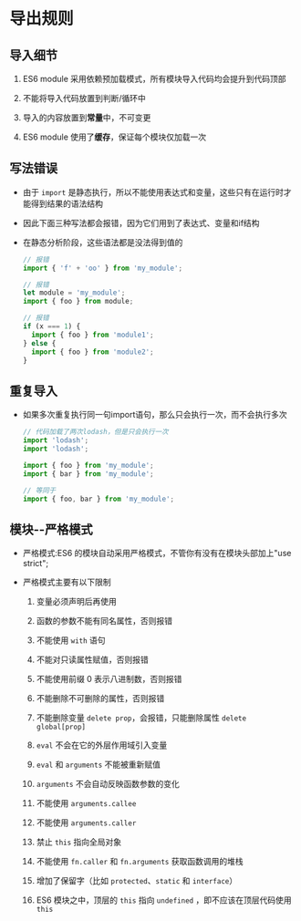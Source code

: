 # 导出规则

## 导入细节

1. ES6 module 采用依赖预加载模式，所有模块导入代码均会提升到代码顶部

2. 不能将导入代码放置到判断/循环中

3. 导入的内容放置到**常量**中，不可变更

4. ES6 module 使用了**缓存**，保证每个模块仅加载一次

## 写法错误

+ 由于 `import` 是静态执行，所以不能使用表达式和变量，这些只有在运行时才能得到结果的语法结构

+ 因此下面三种写法都会报错，因为它们用到了表达式、变量和if结构
+ 在静态分析阶段，这些语法都是没法得到值的

  ```js
  // 报错
  import { 'f' + 'oo' } from 'my_module';
  ```

  ```js
  // 报错
  let module = 'my_module';
  import { foo } from module;
  ```

  ```js
  // 报错
  if (x === 1) {
    import { foo } from 'module1';
  } else {
    import { foo } from 'module2';
  }
  ```

## 重复导入

+ 如果多次重复执行同一句import语句，那么只会执行一次，而不会执行多次

  ```js
  // 代码加载了两次lodash，但是只会执行一次
  import 'lodash';
  import 'lodash';
  ```

  ```js
  import { foo } from 'my_module';
  import { bar } from 'my_module';

  // 等同于
  import { foo, bar } from 'my_module';
  ```

## 模块--严格模式

+ 严格模式:ES6 的模块自动采用严格模式，不管你有没有在模块头部加上"use strict";

+ 严格模式主要有以下限制

  1. 变量必须声明后再使用

  2. 函数的参数不能有同名属性，否则报错

  3. 不能使用 `with` 语句

  4. 不能对只读属性赋值，否则报错

  5. 不能使用前缀 0 表示八进制数，否则报错

  6. 不能删除不可删除的属性，否则报错

  7. 不能删除变量 `delete prop`，会报错，只能删除属性 `delete global[prop]`

  8. `eval` 不会在它的外层作用域引入变量

  9. `eval` 和 `arguments` 不能被重新赋值

  10. `arguments` 不会自动反映函数参数的变化

  11. 不能使用 `arguments.callee`

  12. 不能使用 `arguments.caller`

  13. 禁止 `this` 指向全局对象

  14. 不能使用 `fn.caller` 和 `fn.arguments` 获取函数调用的堆栈

  15. 增加了保留字（比如 `protected`、`static` 和 `interface`）

  16. ES6 模块之中，顶层的 `this` 指向 `undefined` ，即不应该在顶层代码使用 `this`
